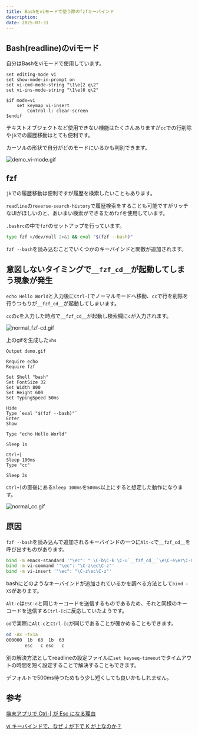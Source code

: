 ```yaml
---
title: Bashをviモードで使う際のfzfキーバインド
description:
date: 2025-07-31
---
```


## Bash(readline)のviモード

自分はBashをviモードで使用しています。

```readline
set editing-mode vi
set show-mode-in-prompt on
set vi-cmd-mode-string "\1\e[2 q\2"
set vi-ins-mode-string "\1\e[6 q\2"

$if mode=vi
    set keymap vi-insert
        Control-l: clear-screen
$endif
```

テキストオブジェクトなど使用できない機能はたくさんありますが`cc`での行削除や`jk`での履歴移動はとても便利です。

カーソルの形状で自分がどのモードにいるかも判別できます。

![demo_vi-mode.gif](https://r2.hashitaku.dev/demo_vi-mode.gif)

## fzf

`jk`での履歴移動は便利ですが履歴を検索したいこともあります。

`readline`の`reverse-search-history`で履歴検索をすることも可能ですがリッチなUIがほしいのと、あいまい検索ができるため`fzf`を使用しています。

`.bashrc`の中で`fzf`のセットアップを行っています。

```bash
type fzf >/dev/null 2>&1 && eval "$(fzf --bash)"
```

`fzf --bash`を読み込むことでいくつかのキーバインドと関数が追加されます。

## 意図しないタイミングで`__fzf_cd__`が起動してしまう現象が発生

`echo Hello World`と入力後に`Ctrl-[`でノーマルモードへ移動、`cc`で行を削除を行うつもりが`__fzf_cd__`が起動してしまいます。

`cc`の`c`を入力した時点で`__fzf_cd__`が起動し検索欄に`c`が入力されます。

![normal_fzf-cd.gif](https://r2.hashitaku.dev/normal_fzf-cd.gif)

上のgifを生成した`vhs`

```vhs
Output demo.gif

Require echo
Require fzf

Set Shell "bash"
Set FontSize 32
Set Width 800
Set Height 600
Set TypingSpeed 50ms

Hide
Type `eval "$(fzf --bash)"`
Enter
Show

Type "echo Hello World"

Sleep 1s

Ctrl+[
Sleep 100ms
Type "cc"

Sleep 3s
```

`Ctrl+[`の直後にある`Sleep 100ms`を`500ms`以上にすると想定した動作になります。

![normal_cc.gif](https://r2.hashitaku.dev/normal_cc.gif)

## 原因

`fzf --bash`を読み込んで追加されるキーバインドの一つに`Alt-c`で`__fzf_cd__`を呼び出すものがあります。

```bash
bind -m emacs-standard '"\ec": " \C-b\C-k \C-u`__fzf_cd__`\e\C-e\er\C-m\C-y\C-h\e \C-y\ey\C-x\C-x\C-d"'
bind -m vi-command '"\ec": "\C-z\ec\C-z"'
bind -m vi-insert '"\ec": "\C-z\ec\C-z"'
```

bashにどのようなキーバインドが追加されているかを調べる方法として`bind -XS`があります。

`Alt-c`は`ESC-c`と同じキーコードを送信するものであるため、それと同様のキーコードを送信する`Ctrl-[c`に反応していたようです。

`od`で実際に`Alt-c`と`Ctrl-[c`が同じであることが確かめることもできます。

```bash
od -Ax -tx1a
000000  1b  63  1b  63
       esc   c esc   c
```

別の解決方法としてreadlineの設定ファイルに`set keyseq-timeout`でタイムアウトの時間を短く設定することで解決することもできます。

デフォルトで500ms待つためもう少し短くしても良いかもしれません。

## 参考

[端末アプリで Ctrl-\[ が Esc になる理由](https://tyru.hatenablog.com/entry/2018/10/04/151740)

[vi キーバインドで、なぜ J が下で K が上なのか？ ](https://blog.shinonome.io/vi-hjkl-with-ascii/)
